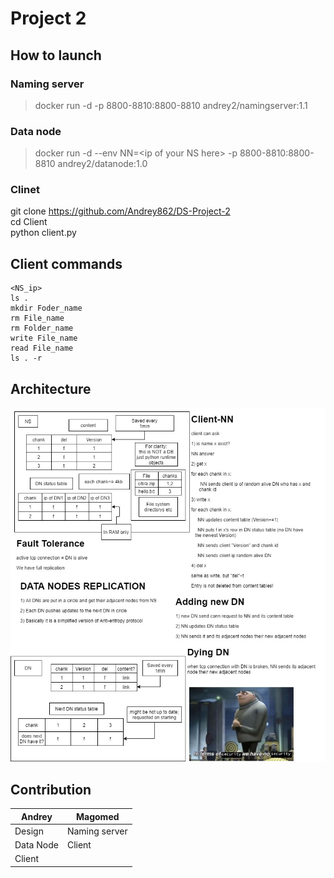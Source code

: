 # Project 2
## How to launch
### Naming server
>docker run -d -p 8800-8810:8800-8810 andrey2/namingserver:1.1
### Data node
>docker run -d --env NN=\<ip of your NS here\> -p 8800-8810:8800-8810 andrey2/datanode:1.0 
### Clinet
git clone https://github.com/Andrey862/DS-Project-2 <br/>
cd Client <br/>
python client.py
## Client commands
```
<NS_ip>
ls .
mkdir Foder_name
rm File_name
rm Folder_name
write File_name
read File_name
ls . -r
```

## Architecture
![Architecture](./img/DS_P2.jpg)
## Contribution
Andrey | Magomed
------|------
Design | Naming server
Data Node | Client
Client | 
